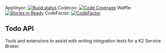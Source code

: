 AppVeyor: [![Build status](https://ci.appveyor.com/api/projects/status/github/jannesrsa/todo-api?svg=true)](https://ci.appveyor.com/project/jannesrsa/sourcecode-todo-api)
Codecov: [![Code Coverage](https://codecov.io/gh/jannesrsa/todo-api/coverage.svg)](https://codecov.io/gh/jannesrsa/todo-api)
Waffle: [![Stories in Ready](https://badge.waffle.io/jannesrsa/todo-api.png?label=ready&title=Ready)](https://waffle.io/jannesrsa/todo-api)
CodeFactor: [![CodeFactor](https://www.codefactor.io/repository/github/jannesrsa/todo-api/badge)](https://www.codefactor.io/repository/github/jannesrsa/todo-api)

## Todo API
Tools and extensions to assist with writing integration tests for a K2 Service Broker.


     

